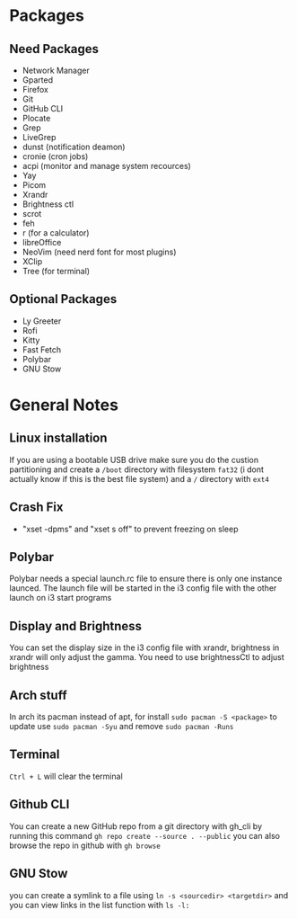 # Packages
## Need Packages
- Network Manager
- Gparted
- Firefox
- Git
- GitHub CLI
- Plocate
- Grep
- LiveGrep
- dunst (notification deamon)
- cronie (cron jobs)
- acpi (monitor and manage system recources)
- Yay
- Picom 
- Xrandr
- Brightness ctl
- scrot
- feh 
- r (for a calculator)
- libreOffice
- NeoVim (need nerd font for most plugins)
- XClip
- Tree (for terminal)

## Optional Packages
- Ly Greeter
- Rofi
- Kitty 
- Fast Fetch
- Polybar 
- GNU Stow


# General Notes
## Linux installation
If you are using a bootable USB drive make sure you do the custion partitioning and 
create a `/boot` directory with filesystem `fat32` (i dont actually know if this is the best file system) 
and a `/` directory with `ext4`

## Crash Fix
- "xset -dpms" and "xset s off" to prevent freezing on sleep

## Polybar
Polybar needs a special launch.rc file to ensure there is only one instance launced.
The launch file will be started in the i3 config file with the other launch on i3 start programs

## Display and Brightness
You can set the display size in the i3 config file with xrandr, brightness in xrandr will
only adjust the gamma. You need to use brightnessCtl to adjust brightness

## Arch stuff
In arch its pacman instead of apt, for install `sudo pacman -S <package>`
to update use `sudo pacman -Syu` and remove `sudo pacman -Runs`

## Terminal
`Ctrl + L` will clear the terminal 

## Github CLI
You can create a new GitHub repo from a git directory with gh_cli by running this command `gh repo create --source . --public`
you can also browse the repo in github with `gh browse`

## GNU Stow
you can create a symlink to a file using `ln -s <sourcedir> <targetdir>` and you can view links in the list function with `ls -l:`


